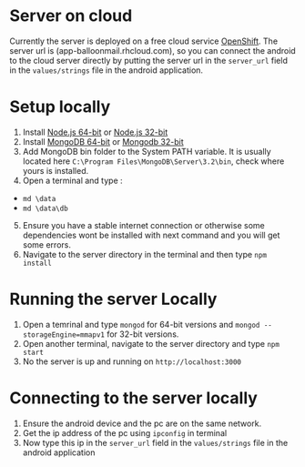 # Server on cloud

Currently the server is deployed on a free cloud service [OpenShift](https://www.openshift.com/). The server url is (app-balloonmail.rhcloud.com), so you can connect the android to the cloud server directly by 
putting the server url in the `server_url` field in the `values/strings` file in the android application.

# Setup locally 

1. Install  [Node.js 64-bit](https://nodejs.org/dist/v4.4.3/node-v4.4.3-x64.msi) or [Node.js 32-bit](https://nodejs.org/dist/v4.4.3/node-v4.4.3-x86.msi)
2. Install [MongoDB 64-bit](https://fastdl.mongodb.org/win32/mongodb-win32-x86_64-3.2.5-signed.msi) or [Mongodb 32-bit](https://fastdl.mongodb.org/win32/mongodb-win32-i386-3.2.5-signed.msi)
3. Add MongoDB bin folder to the System PATH variable. It is usually located here `C:\Program Files\MongoDB\Server\3.2\bin`, check where yours is installed.
4. Open a terminal and type :
  * `md \data`
  * `md \data\db`
5. Ensure you have a stable internet connection or otherwise some dependencies wont be installed with next command and you will get some errors.
6. Navigate to the server directory in the terminal and then type `npm install`

# Running the server Locally

1. Open a temrinal and type `mongod` for 64-bit versions and `mongod --storageEngine=mmapv1` for 32-bit versions.
2. Open another terminal, navigate to the server directory and type `npm start`
3. No the server is up and running on `http://localhost:3000`


# Connecting to the server locally

1. Ensure the android device and the pc are on the same network.
2. Get the ip address of the pc using `ipconfig` in terminal
3. Now type this ip in the `server_url` field in the `values/strings` file in the android application
